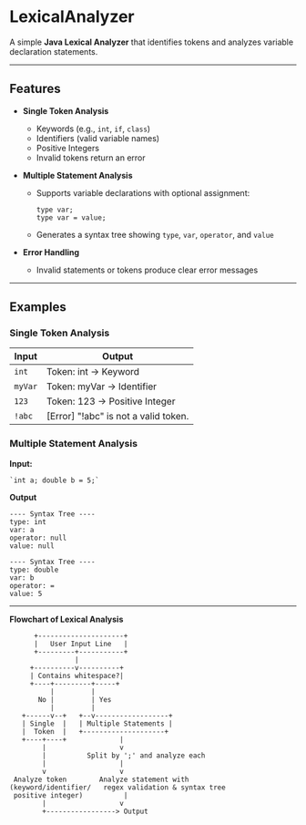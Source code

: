 # LexicalAnalyzer

A simple **Java Lexical Analyzer** that identifies tokens and analyzes variable declaration statements.

---

## Features

- **Single Token Analysis**
  - Keywords (e.g., `int`, `if`, `class`)
  - Identifiers (valid variable names)
  - Positive Integers
  - Invalid tokens return an error

- **Multiple Statement Analysis**
  - Supports variable declarations with optional assignment:
    ```
    type var;
    type var = value;
    ```
  - Generates a syntax tree showing `type`, `var`, `operator`, and `value`

- **Error Handling**
  - Invalid statements or tokens produce clear error messages

---

## Examples

### Single Token Analysis

| Input    | Output                     |
|----------|----------------------------|
| `int`    | Token: int -> Keyword      |
| `myVar`  | Token: myVar -> Identifier |
| `123`    | Token: 123 -> Positive Integer |
| `!abc`   | [Error] "!abc" is not a valid token. |

### Multiple Statement Analysis

**Input:**

    `int a; double b = 5;`
    
**Output**

    ---- Syntax Tree ----
    type: int
    var: a
    operator: null
    value: null

    ---- Syntax Tree ----
    type: double
    var: b
    operator: =
    value: 5

---

**Flowchart of Lexical Analysis**

          +---------------------+
          |   User Input Line   |
          +---------+-----------+
                    |
         +----------v----------+
         | Contains whitespace?|
         +----+---------+-----+
              |         |
           No |         | Yes
              |         |
       +------v--+   +--v------------------+
       | Single  |   | Multiple Statements |
       |  Token  |   +--------------------+
       +----+----+             |
            |                  v
            |          Split by ';' and analyze each
            |                  |
            v                  v
     Analyze token        Analyze statement with
    (keyword/identifier/   regex validation & syntax tree
     positive integer)          |
            |                  v
            +-----------------> Output
